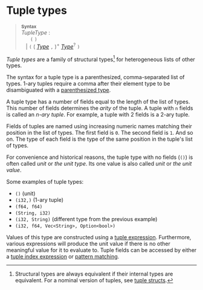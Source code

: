 # Tuple types

> **<sup>Syntax</sup>**\
> _TupleType_ :\
> &nbsp;&nbsp; &nbsp;&nbsp; `(` `)`\
> &nbsp;&nbsp; | `(` ( [_Type_] `,` )<sup>+</sup> [_Type_]<sup>?</sup> `)`

*Tuple types* are a family of structural types[^1] for heterogeneous lists of other types.

The syntax for a tuple type is a parenthesized, comma-separated list of types.
1-ary tuples require a comma after their element type to be disambiguated with a [parenthesized type].

A tuple type has a number of fields equal to the length of the list of types.
This number of fields determines the *arity* of the tuple.
A tuple with `n` fields is called an *n-ary tuple*.
For example, a tuple with 2 fields is a 2-ary tuple.

Fields of tuples are named using increasing numeric names matching their position in the list of types.
The first field is `0`.
The second field is `1`.
And so on.
The type of each field is the type of the same position in the tuple's list of types.

For convenience and historical reasons, the tuple type with no fields (`()`) is often called *unit* or *the unit type*.
Its one value is also called *unit* or *the unit value*.

Some examples of tuple types:

* `()` (unit)
* `(i32,)` (1-ary tuple)
* `(f64, f64)`
* `(String, i32)`
* `(i32, String)` (different type from the previous example)
* `(i32, f64, Vec<String>, Option<bool>)`

Values of this type are constructed using a [tuple expression].
Furthermore, various expressions will produce the unit value if there is no other meaningful value for it to evaluate to.
Tuple fields can be accessed by either a [tuple index expression] or [pattern matching].

[^1]: Structural types are always equivalent if their internal types are equivalent.
      For a nominal version of tuples, see [tuple structs].

[_Type_]: ../types.md#type-expressions
[parenthesized type]: ../types.md#parenthesized-types
[pattern matching]: ../patterns.md#tuple-patterns
[tuple expression]: ../expressions/tuple-expr.md#tuple-expressions
[tuple index expression]: ../expressions/tuple-expr.md#tuple-indexing-expressions
[tuple structs]: ./struct.md
